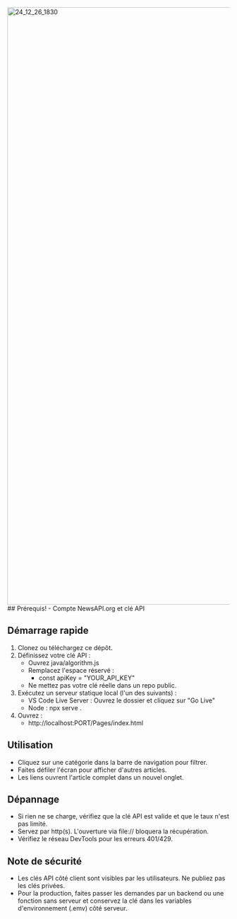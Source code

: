 <img width="2519" height="1351" alt="24_12_26_1830" src="https://github.com/user-attachments/assets/40d1e770-cc94-4102-8502-eaf8b6bb9945" />
## Prérequis!
- Compte NewsAPI.org et clé API

## Démarrage rapide
1. Clonez ou téléchargez ce dépôt.
2. Définissez votre clé API :
   - Ouvrez java/algorithm.js
   - Remplacez l'espace réservé :
     - const apiKey = "YOUR_API_KEY"
   - Ne mettez pas votre clé réelle dans un repo public.
3. Exécutez un serveur statique local (l'un des suivants) :
   - VS Code Live Server : Ouvrez le dossier et cliquez sur "Go Live"
   - Node : npx serve .
4. Ouvrez :
   - http://localhost:PORT/Pages/index.html

## Utilisation
- Cliquez sur une catégorie dans la barre de navigation pour filtrer.
- Faites défiler l'écran pour afficher d'autres articles.
- Les liens ouvrent l'article complet dans un nouvel onglet.

## Dépannage
- Si rien ne se charge, vérifiez que la clé API est valide et que le taux n'est pas limité.
- Servez par http(s). L'ouverture via file:// bloquera la récupération.
- Vérifiez le réseau DevTools pour les erreurs 401/429.

## Note de sécurité
- Les clés API côté client sont visibles par les utilisateurs. Ne publiez pas les clés privées.
- Pour la production, faites passer les demandes par un backend ou une fonction sans serveur et conservez la clé dans les variables d'environnement (.emv) côté serveur.
